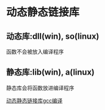 # 动态静态链接库

## 动态库:dll(win), so(linux)
函数不会被放入编译程序

## 静态库:lib(win), a(linux)
静态库会将函数放进编译程序

[动态静态链接库gcc编译](../gcc/动态静态链接库.md)